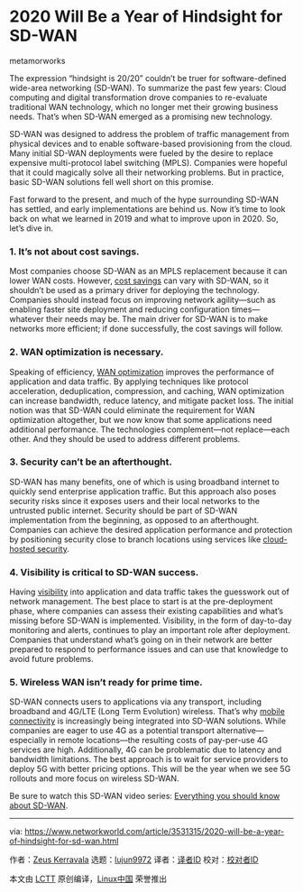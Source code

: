 [#]: collector: (lujun9972)
[#]: translator: (hkurj)
[#]: reviewer: ( )
[#]: publisher: ( )
[#]: url: ( )
[#]: subject: (2020 Will Be a Year of Hindsight for SD-WAN)
[#]: via: (https://www.networkworld.com/article/3531315/2020-will-be-a-year-of-hindsight-for-sd-wan.html)
[#]: author: (Zeus Kerravala https://www.networkworld.com/author/Zeus-Kerravala/)

2020 Will Be a Year of Hindsight for SD-WAN
======

metamorworks

The expression “hindsight is 20/20” couldn’t be truer for software-defined wide-area networking (SD-WAN). To summarize the past few years: Cloud computing and digital transformation drove companies to re-evaluate traditional WAN technology, which no longer met their growing business needs. That’s when SD-WAN emerged as a promising new technology.

SD-WAN was designed to address the problem of traffic management from physical devices and to enable software-based provisioning from the cloud. Many initial SD-WAN deployments were fueled by the desire to replace expensive multi-protocol label switching (MPLS). Companies were hopeful that it could magically solve all their networking problems. But in practice, basic SD-WAN solutions fell well short on this promise.

Fast forward to the present, and much of the hype surrounding SD-WAN has settled, and early implementations are behind us. Now it’s time to look back on what we learned in 2019 and what to improve upon in 2020. So, let’s dive in.

### **1\. It’s not about cost savings.**

Most companies choose SD-WAN as an MPLS replacement because it can lower WAN costs. However, [cost savings][1] can vary with SD-WAN, so it shouldn’t be used as a primary driver for deploying the technology. Companies should instead focus on improving network agility—such as enabling faster site deployment and reducing configuration times—whatever their needs may be. The main driver for SD-WAN is to make networks more efficient; if done successfully, the cost savings will follow. 

### **2\. WAN optimization is necessary.**

Speaking of efficiency, [WAN optimization][2] improves the performance of application and data traffic. By applying techniques like protocol acceleration, deduplication, compression, and caching, WAN optimization can increase bandwidth, reduce latency, and mitigate packet loss. The initial notion was that SD-WAN could eliminate the requirement for WAN optimization altogether, but we now know that some applications need additional performance. The technologies complement—not replace—each other. And they should be used to address different problems.

### **3\. Security can’t be an afterthought.**

SD-WAN has many benefits, one of which is using broadband internet to quickly send enterprise application traffic. But this approach also poses security risks since it exposes users and their local networks to the untrusted public internet. Security should be part of SD-WAN implementation from the beginning, as opposed to an afterthought. Companies can achieve the desired application performance and protection by positioning security close to branch locations using services like [cloud-hosted security][3].

### **4\. Visibility is critical to SD-WAN success.**

Having [visibility][4] into application and data traffic takes the guesswork out of network management. The best place to start is at the pre-deployment phase, where companies can assess their existing capabilities and what’s missing before SD-WAN is implemented. Visibility, in the form of day-to-day monitoring and alerts, continues to play an important role after deployment. Companies that understand what’s going on in their network are better prepared to respond to performance issues and can use that knowledge to avoid future problems.

### **5\. Wireless WAN isn’t ready for prime time.**

SD-WAN connects users to applications via any transport, including broadband and 4G/LTE (Long Term Evolution) wireless. That’s why [mobile connectivity][5] is increasingly being integrated into SD-WAN solutions. While companies are eager to use 4G as a potential transport alternative—especially in remote locations—the resulting costs of pay-per-use 4G services are high. Additionally, 4G can be problematic due to latency and bandwidth limitations. The best approach is to wait for service providers to deploy 5G with better pricing options. This will be the year when we see 5G rollouts and more focus on wireless SD-WAN. 

Be sure to watch this SD-WAN video series: [Everything you should know about SD-WAN][6].

--------------------------------------------------------------------------------

via: https://www.networkworld.com/article/3531315/2020-will-be-a-year-of-hindsight-for-sd-wan.html

作者：[Zeus Kerravala][a]
选题：[lujun9972][b]
译者：[译者ID](https://github.com/译者ID)
校对：[校对者ID](https://github.com/校对者ID)

本文由 [LCTT](https://github.com/LCTT/TranslateProject) 原创编译，[Linux中国](https://linux.cn/) 荣誉推出

[a]: https://www.networkworld.com/author/Zeus-Kerravala/
[b]: https://github.com/lujun9972
[1]: https://blog.silver-peak.com/to-maximize-the-value-of-sd-wan-look-past-hardware-savings
[2]: https://blog.silver-peak.com/sd-wan-vs-wan-optimization
[3]: https://blog.silver-peak.com/sd-wans-enable-scalable-local-internet-breakout-but-pose-security-risk
[4]: https://blog.silver-peak.com/know-the-true-business-drivers-for-sd-wan
[5]: https://blog.silver-peak.com/mobility-and-sd-wan-part-1-sd-wan-with-4g-lte-is-a-reality
[6]: https://www.silver-peak.com/everything-you-need-to-know-about-sd-wan
